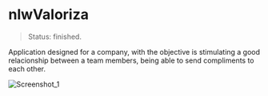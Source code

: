 # nlwValoriza
> Status: finished.
<p> Application designed for a company, with the objective is stimulating a good relacionship between a team members, being able to send compliments to each other.</p>

![Screenshot_1](https://user-images.githubusercontent.com/52111824/139336734-9d1d4f52-bdb9-4e61-8802-0e724d9550a3.png)

